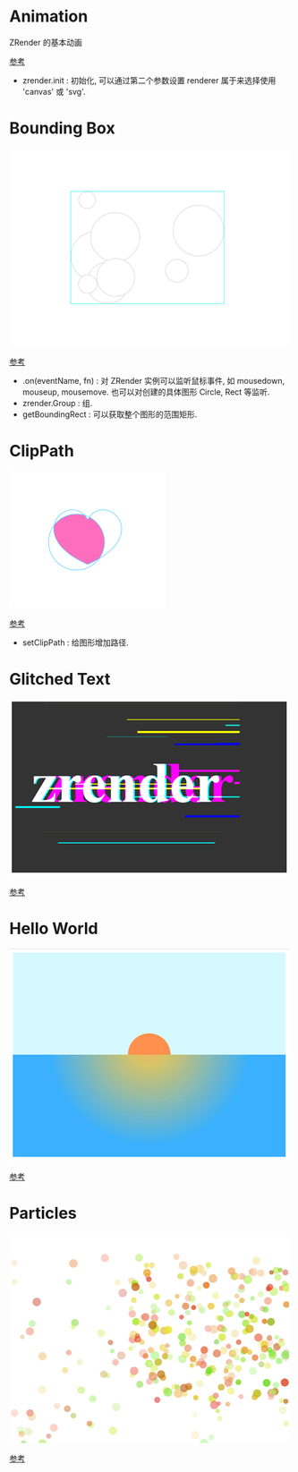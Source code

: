 # Animation

ZRender 的基本动画

[参考](https://ecomfe.github.io/zrender-doc/public/examples/animation.html)

- zrender.init : 初始化, 可以通过第二个参数设置 renderer 属于来选择使用 'canvas' 或 'svg'.

# Bounding Box

![bounding-box](assets/bounding-box.png)

[参考](https://ecomfe.github.io/zrender-doc/public/examples/bounding_box.html)

- .on(eventName, fn) : 对 ZRender 实例可以监听鼠标事件, 如 mousedown, mouseup, mousemove. 也可以对创建的具体图形 Circle, Rect 等监听.
- zrender.Group : 组.
- getBoundingRect : 可以获取整个图形的范围矩形.

# ClipPath

![clip-path](assets/clip-path.png)

[参考](https://ecomfe.github.io/zrender-doc/public/examples/clip_path.html)

- setClipPath : 给图形增加路径.

# Glitched Text

![glitched-text](assets/glitched-text.png)

[参考](https://ecomfe.github.io/zrender-doc/public/examples/glitched_text.html)

# Hello World

![hello-world](assets/hello-world.png)

[参考](https://ecomfe.github.io/zrender-doc/public/examples/hello_world.html)

# Particles

![particles](assets/particles.png)

[参考](https://ecomfe.github.io/zrender-doc/public/examples/particles.html)